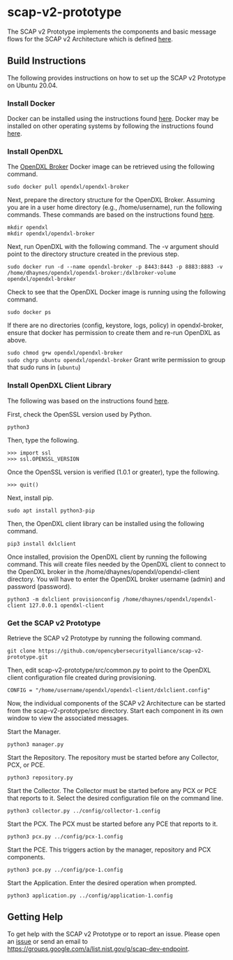 # scap-v2-prototype
The SCAP v2 Prototype implements the components and basic message flows for the SCAP v2 Architecture which is defined
[here](https://groups.google.com/a/list.nist.gov/group/scap-dev-endpoint/attach/875891ab9f4df/SCAP%20v2%20Data%20Collection%20Architecture%2020200818.docx?part=0.1).

## Build Instructions
The following provides instructions on how to set up the SCAP v2 Prototype on Ubuntu 20.04.

### Install Docker
Docker can be installed using the instructions found [here](https://docs.docker.com/engine/install/ubuntu/).
Docker may be installed on other operating systems by following the instructions found [here](https://docs.docker.com/get-docker/).

### Install OpenDXL
The [OpenDXL Broker](https://hub.docker.com/r/opendxl/opendxl-broker/) Docker image can be retrieved
using the following command.

`sudo docker pull opendxl/opendxl-broker`

Next, prepare the directory structure for the OpenDXL Broker. Assuming you are in a user home directory
(e.g., /home/username), run the following commands. These commands are based on the instructions found
[here](https://github.com/opendxl/opendxl-broker/wiki/Command-Line-OpenDXL-Broker-Installation).

`mkdir opendxl`<br>
`mkdir opendxl/opendxl-broker`

Next, run OpenDXL with the following command. The -v argument should point to the directory structure created
in the previous step. 

`sudo docker run -d --name opendxl-broker -p 8443:8443 -p 8883:8883 -v /home/dhaynes/opendxl/opendxl-broker:/dxlbroker-volume opendxl/opendxl-broker`

Check to see that the OpenDXL Docker image is running using the following command.

`sudo docker ps`

If there are no directories (config, keystore, logs, policy) in opendxl-broker, ensure that docker has permission
to create them and re-run OpenDXL as above.

`sudo chmod g+w opendxl/opendxl-broker`  
`sudo chgrp ubuntu opendxl/opendxl-broker`   Grant write permission to group that sudo runs in (`ubuntu`)

### Install OpenDXL Client Library
The following was based on the instructions found [here](https://opendxl.github.io/opendxl-client-python/pydoc/installation.html).

First, check the OpenSSL version used by Python.

`python3`

Then, type the following.

`>>> import ssl`<br>
`>>> ssl.OPENSSL_VERSION`

Once the OpenSSL version is verified (1.0.1 or greater), type the following.

`>>> quit()`

Next, install pip.

`sudo apt install python3-pip`

Then, the OpenDXL client library can be installed using the following command.

`pip3 install dxlclient`

Once installed, provision the OpenDXL client by running the following command. This will create files needed by
the OpenDXL client to connect to the OpenDXL broker in the /home/dhaynes/opendxl/opendxl-client directory.
You will have to enter the OpenDXL broker username (admin) and password (password).

`python3 -m dxlclient provisionconfig /home/dhaynes/opendxl/opendxl-client 127.0.0.1 opendxl-client`

### Get the SCAP v2 Prototype
Retrieve the SCAP v2 Prototype by running the following command. 

`git clone https://github.com/opencybersecurityalliance/scap-v2-prototype.git`

Then, edit scap-v2-prototype/src/common.py to point to the OpenDXL client configuration file created during provisioning.

`CONFIG = "/home/username/opendxl/opendxl-client/dxlclient.config"`

Now, the individual components of the SCAP v2 Architecture can be started from the scap-v2-prototype/src directory.
Start each component in its own window to view the associated messages.

Start the Manager.

`python3 manager.py`

Start the Repository. The repository must be started before any Collector, PCX, or PCE.

`python3 repository.py`

Start the Collector. The Collector must be started before any PCX or PCE that reports to it. Select the desired
configuration file on the command line.

`python3 collector.py ../config/collector-1.config`

Start the PCX. The PCX must be started before any PCE that reports to it.

`python3 pcx.py ../config/pcx-1.config`

Start the PCE. This triggers action by the manager, repository and PCX components.

`python3 pce.py ../config/pce-1.config`

Start the Application. Enter the desired operation when prompted.

`python3 application.py ../config/application-1.config`

## Getting Help
To get help with the SCAP v2 Prototype or to report an issue. Please open an
[issue](https://github.com/opencybersecurityalliance/scap-v2-prototype/issues) or send an email to
https://groups.google.com/a/list.nist.gov/g/scap-dev-endpoint.
